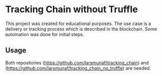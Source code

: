 # Tracking Chain without Truffle

This project was created for educational purposes. The use case is a delivery or tracking process which is described in the blockchain. Some automation was done for initial steps.

## Usage

Both repositories (https://github.com/larsmunaf/tracking_chain) and (https://github.com/larsmunaf/tracking_chain_no_truffle) are needed.
